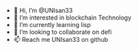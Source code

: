 - 👋 Hi, I’m @UNIsan33
- 👀 I’m interested in blockchain Technology
- 🌱 I’m currently learning lisp
- 💞️ I’m looking to collaborate on defi
- 📫 Reach me UNIsan33 on github
